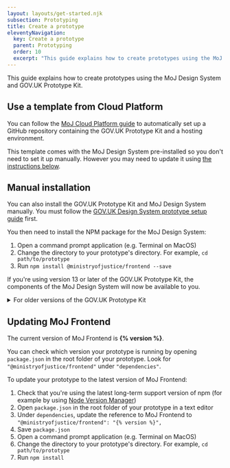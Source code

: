 ```yaml
---
layout: layouts/get-started.njk
subsection: Prototyping
title: Create a prototype
eleventyNavigation:
  key: Create a prototype
  parent: Prototyping
  order: 10
  excerpt: "This guide explains how to create prototypes using the MoJ Design System and GOV.UK Prototype Kit."
---
```


This guide explains how to create prototypes using the MoJ Design System and GOV.UK Prototype Kit.

## Use a template from Cloud Platform

You can follow the [MoJ Cloud Platform guide](https://user-guide.cloud-platform.service.justice.gov.uk/documentation/getting-started/prototype-kit.html) to automatically set up a GitHub repository containing the GOV.UK Prototype Kit and a hosting environment.

This template comes with the MoJ Design System pre-installed so you don't need to set it up manually. However you may need to update it using [the instructions below](#updating-moj-frontend).

## Manual installation

You can also install the GOV.UK Prototype Kit and MoJ Design System manually. You must follow the [GOV.UK Design System prototype setup guide](https://design-system.service.gov.uk/get-started/prototyping/) first.

You then need to install the NPM package for the MoJ Design System:

1. Open a command prompt application (e.g. Terminal on MacOS)
2. Change the directory to your prototype's directory. For example, `cd path/to/prototype`
3. Run `npm install @ministryofjustice/frontend --save`

If you're using version 13 or later of the GOV.UK Prototype Kit, the components of the MoJ Design System will now be available to you.

<details class="govuk-details">
  <summary class="govuk-details__summary">
    <span class="govuk-details__summary-text">
      For older versions of the GOV.UK Prototype Kit
    </span>
  </summary>
  <div class="govuk-details__text">

If you're using a version of the GOV.UK Prototype Kit before 13, you need to take additional steps to use the MoJ Design System in your prototype:

1. Open `app/assets/javascripts/application.js`
2. Add `window.MOJFrontend.initAll()` below the line that does the same for `GOVUKFrontend`

  </div>
</details>

## Updating MoJ Frontend

The current version of MoJ Frontend is **{% version %}**.

You can check which version your prototype is running by opening `package.json` in the root folder of your prototype. Look for `"@ministryofjustice/frontend"` under `"dependencies"`.

To update your prototype to the latest version of MoJ Frontend:

1. Check that you're using the latest long-term support version of npm (for example by using [Node Version Manager](https://github.com/nvm-sh/nvm))
2. Open `package.json` in the root folder of your prototype in a text editor
3. Under `dependencies`, update the reference to MoJ Frontend to `"@ministryofjustice/frontend": "{% version %}",`
4. Save `package.json`
5. Open a command prompt application (e.g. Terminal on MacOS)
6. Change the directory to your prototype's directory. For example, `cd path/to/prototype`
7. Run `npm install`
